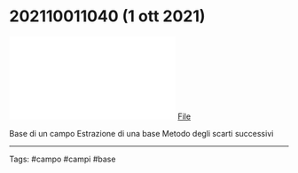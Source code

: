 # 202110011040 (1 ott 2021)

![](202110011040.pdf)
[File](202110011040.pdf)

Base di un campo
Estrazione di una base
Metodo degli scarti successivi

---

Tags:
	#campo #campi #base
	